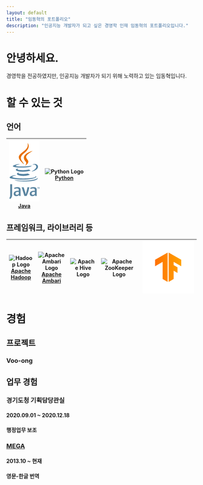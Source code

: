 ```yaml
---
layout: default
title: "임동혁의 포트폴리오"
description: "인공지능 개발자가 되고 싶은 경영학 인재 임동혁의 포트폴리오입니다."
---
```

# 안녕하세요.
경영학을 전공하였지만, 인공지능 개발자가 되기 위해 노력하고 있는 임동혁입니다.

# 할 수 있는 것
## 언어
| ![Java Logo](./static/img/java-logo.png)<br>[Java](https://java.com/) | ![Python Logo](https://www.python.org/static/img/python-logo.png)<br>[Python](https://www.python.org/) |
|---|---|
## 프레임워크, 라이브러리 등
| ![Hadoop Logo](https://hadoop.apache.org/hadoop-logo.jpg)<br>[Apache Hadoop](https://hadoop.apache.org/) | ![Apache Ambari Logo](http://ambari.apache.org/images/apache-ambari-project.png)<br>[Apache Ambari](https://ambari.apache.org/) | ![Apache Hive Logo](https://hive.apache.org/images/hive_logo_medium.jpg) | ![Apache ZooKeeper Logo](https://zookeeper.apache.org/images/zookeeper_small.gif) | ![TensorFlow](./static/img/tensorflow-logo.png)
|---|---|---|---|---|

# 경험
## 프로젝트
### Voo-ong
## 업무 경험
### 경기도청 기획담당관실
#### 2020.09.01 ~ 2020.12.18
#### 행정업무 보조
### [MEGA](https://mega.nz)
#### 2013.10 ~ 현재
#### 영문-한글 번역
